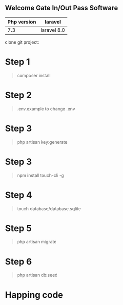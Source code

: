 ## Welcome Gate In/Out Pass Software 

Php version | laravel
---------|---------
7.3 | laravel 8.0

clone git project:

# Step 1
> composer install
# Step 2
> .env.example to change .env
# Step 3
> php artisan key:generate
# Step 3
> npm install touch-cli -g
# Step 4
> touch database/database.sqlite
# Step 5
> php artisan migrate
# Step 6
> php artisan db:seed


# Happing code

